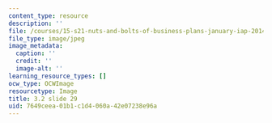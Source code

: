 ```yaml
---
content_type: resource
description: ''
file: /courses/15-s21-nuts-and-bolts-of-business-plans-january-iap-2014/7649ceea01b1c1d4060a42e07238e96a_Slide29.JPG
file_type: image/jpeg
image_metadata:
  caption: ''
  credit: ''
  image-alt: ''
learning_resource_types: []
ocw_type: OCWImage
resourcetype: Image
title: 3.2 slide 29
uid: 7649ceea-01b1-c1d4-060a-42e07238e96a
---
```

